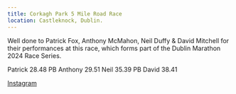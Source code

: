 ```yaml
---
title: Corkagh Park 5 Mile Road Race
location: Castleknock, Dublin.
---
```


Well done to Patrick Fox, Anthony McMahon, Neil Duffy & David Mitchell for their performances at this race, which forms part of the Dublin Marathon 2024 Race Series.

Patrick 28.48 PB
Anthony 29.51
Neil 35.39 PB
David 38.41

<a href="https://www.instagram.com/p/C7_qj2AMTxv/" target="_blank" rel="noopener noreferrer">Instagram</a>



 

